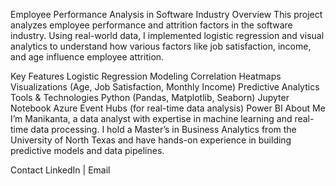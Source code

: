 Employee Performance Analysis in Software Industry
Overview
This project analyzes employee performance and attrition factors in the software industry. Using real-world data, I implemented logistic regression and visual analytics to understand how various factors like job satisfaction, income, and age influence employee attrition.

Key Features
Logistic Regression Modeling
Correlation Heatmaps
Visualizations (Age, Job Satisfaction, Monthly Income)
Predictive Analytics
Tools & Technologies
Python (Pandas, Matplotlib, Seaborn)
Jupyter Notebook
Azure Event Hubs (for real-time data analysis)
Power BI
About Me
I’m Manikanta, a data analyst with expertise in machine learning and real-time data processing. I hold a Master’s in Business Analytics from the University of North Texas and have hands-on experience in building predictive models and data pipelines.

Contact
LinkedIn | Email
